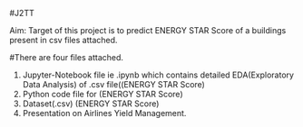#J2TT

Aim: Target of this project is to predict ENERGY STAR Score of a buildings present in csv files attached.

#There are four files attached.

1) Jupyter-Notebook file ie .ipynb which contains detailed EDA(Exploratory Data Analysis) of .csv file((ENERGY STAR Score)
2) Python code file for (ENERGY STAR Score)
3) Dataset(.csv) (ENERGY STAR Score)
4) Presentation on Airlines Yield Management.

